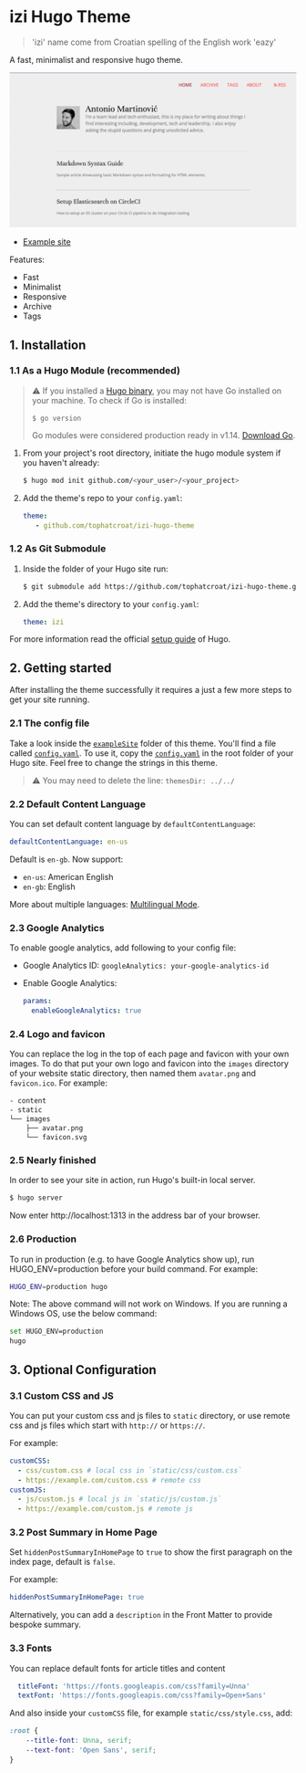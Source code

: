 # izi Hugo Theme

> 'izi' name come from Croatian spelling of the English work 'eazy'

A fast, minimalist and responsive hugo theme.

![./images/screenshot.png](https://raw.githubusercontent.com/tophatcroat/izi-hugo-theme/master/images/screenshot.png)

- [Example site](https://martinovic.blog)

Features:

- Fast
- Minimalist
- Responsive
- Archive
- Tags


## 1. Installation


### 1.1 As a Hugo Module (recommended)

> ⚠️ If you installed a [Hugo binary](https://gohugo.io/getting-started/installing/#binary-cross-platform),
> you may not have Go installed on your machine. To check if Go is installed:
> ```
> $ go version
> ```
>  Go modules were considered production ready in v1.14. [Download Go](https://golang.org/dl/).

1. From your project's root directory, initiate the hugo module system if you haven't already:

    ```bash
    $ hugo mod init github.com/<your_user>/<your_project>
    ```

2. Add the theme's repo to your `config.yaml`:

    ```yaml
    theme:
       - github.com/tophatcroat/izi-hugo-theme
    ```

### 1.2 As Git Submodule

1. Inside the folder of your Hugo site run:

    ```bash
    $ git submodule add https://github.com/tophatcroat/izi-hugo-theme.git themes/izi
    ```

2. Add the theme's directory to your `config.yaml`:

    ```yaml
   theme: izi
    ```

For more information read the official [setup guide](//gohugo.io/overview/installing/) of Hugo.


## 2. Getting started

After installing the theme successfully it requires a just a few more steps to get your site running.


### 2.1 The config file

Take a look inside the [`exampleSite`](https://github.com/tophatcroat/izi-hugo-theme/tree/master/exampleSite) folder of
this theme. You'll find a file called
[`config.yaml`](https://github.com/tophatcroat/izi-hugo-theme/blob/master/exampleSite/config.yaml).
To use it, copy the [`config.yaml`](https://github.com/tophatcroat/izi-hugo-theme/blob/master/exampleSite/config.yaml)
in the root folder of your Hugo site. Feel free to change the strings in this theme.

> ⚠️ You may need to delete the line: `themesDir: ../../`

### 2.2 Default Content Language

You can set default content language by `defaultContentLanguage`:

```yaml
defaultContentLanguage: en-us
```

Default is `en-gb`. Now support:

- `en-us`: American English
- `en-gb`: English

More about multiple languages: [Multilingual Mode](https://gohugo.io/content-management/multilingual/).

### 2.3 Google Analytics

To enable google analytics, add following to your config file:

- Google Analytics ID: `googleAnalytics: your-google-analytics-id`
- Enable Google Analytics:

    ```yaml
    params:
      enableGoogleAnalytics: true
    ```

### 2.4 Logo and favicon

You can replace the log in the top of each page and favicon with your own images. To do that put your own logo and
favicon into the `images` directory of your website static directory, then named them `avatar.png` and `favicon.ico`.
For example:

```
- content
- static
└── images
    ├── avatar.png
    └── favicon.svg
```

### 2.5 Nearly finished

In order to see your site in action, run Hugo's built-in local server.

```bash
$ hugo server
```

Now enter http://localhost:1313 in the address bar of your browser.

### 2.6 Production

To run in production (e.g. to have Google Analytics show up), run HUGO_ENV=production before your build command.
For example:

```bash
HUGO_ENV=production hugo
```

Note: The above command will not work on Windows. If you are running a Windows OS, use the below command:

```bash
set HUGO_ENV=production
hugo
```


## 3. Optional Configuration

### 3.1 Custom CSS and JS

You can put your custom css and js files to `static` directory, or use remote css and js files which start with
`http://` or `https://`.

For example:

```yaml
customCSS:
  - css/custom.css # local css in `static/css/custom.css`
  - https://example.com/custom.css # remote css
customJS:
  - js/custom.js # local js in `static/js/custom.js`
  - https://example.com/custom.js # remote js
```

### 3.2 Post Summary in Home Page

Set `hiddenPostSummaryInHomePage` to `true` to show the first paragraph on the index page, default is `false`.

For example:

```yaml
hiddenPostSummaryInHomePage: true
```

Alternatively, you can add a `description` in the Front Matter to provide bespoke summary.


### 3.3 Fonts

You can replace default fonts for article titles and content

```yaml
  titleFont: 'https://fonts.googleapis.com/css?family=Unna'
  textFont: 'https://fonts.googleapis.com/css?family=Open+Sans'
```

And also inside your `customCSS` file, for example `static/css/style.css`, add:
```css
:root {
    --title-font: Unna, serif;
    --text-font: 'Open Sans', serif;
}
```

